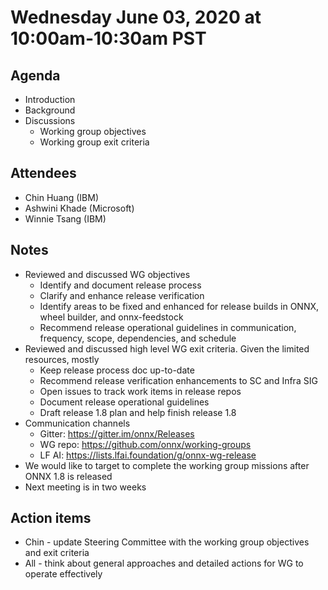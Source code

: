 <!--- SPDX-License-Identifier: Apache-2.0 -->

# Wednesday June 03, 2020 at 10:00am-10:30am PST

## Agenda
* Introduction
* Background
* Discussions
    * Working group objectives
    * Working group exit criteria

## Attendees
* Chin Huang (IBM)
* Ashwini Khade (Microsoft)
* Winnie Tsang (IBM)

## Notes
* Reviewed and discussed WG objectives
  * Identify and document release process
  * Clarify and enhance release verification
  * Identify areas to be fixed and enhanced for release builds in ONNX, wheel builder, and onnx-feedstock
  * Recommend release operational guidelines in communication, frequency, scope, dependencies, and schedule
* Reviewed and discussed high level WG exit criteria. Given the limited resources, mostly
  * Keep release process doc up-to-date
  * Recommend release verification enhancements to SC and Infra SIG
  * Open issues to track work items in release repos
  * Document release operational guidelines
  * Draft release 1.8 plan and help finish release 1.8
* Communication channels
  * Gitter: https://gitter.im/onnx/Releases
  * WG repo: https://github.com/onnx/working-groups
  * LF AI: https://lists.lfai.foundation/g/onnx-wg-release
* We would like to target to complete the working group missions after ONNX 1.8 is released
* Next meeting is in two weeks

## Action items
* Chin - update Steering Committee with the working group objectives and exit criteria
* All - think about general approaches and detailed actions for WG to operate effectively
